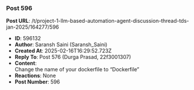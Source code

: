 ### Post 596
**Post URL**: /t/project-1-llm-based-automation-agent-discussion-thread-tds-jan-2025/164277/596
- **ID**: 596132
- **Author**: Saransh Saini (Saransh_Saini)
- **Created At**: 2025-02-16T16:29:52.723Z
- **Reply To**: Post 576 (Durga Prasad, 22f3001307)
- **Content**:  
  Change the name of your dockerfile to “Dockerfile”
- **Reactions**: None
- **Post Number**: 596

